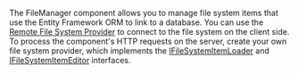 The FileManager component allows you to manage file system items that use the Entity Framework ORM to link to a database. You can use the [Remote File System Provider](/Documentation/ApiReference/UI_Components/dxFileManager/File_System_Providers/Remote) to connect to the file system on the client side. To process the component's HTTP requests on the server, create your own file system provider, which implements the [IFileSystemItemLoader](https://docs.devexpress.com/AspNetCore/DevExtreme.AspNet.Mvc.FileManagement.IFileSystemItemLoader) and [IFileSystemItemEditor](https://docs.devexpress.com/AspNetCore/DevExtreme.AspNet.Mvc.FileManagement.IFileSystemItemEditor) interfaces.
<!--split-->
